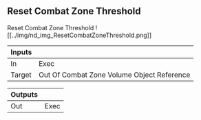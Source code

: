 ## Reset Combat Zone Threshold
Reset Combat Zone Threshold
![[../img/nd_img_ResetCombatZoneThreshold.png]]

|Inputs||
|--|--|
| In | Exec |
| Target | Out Of Combat Zone Volume Object Reference |

|Outputs||
|--|--|
| Out | Exec |
